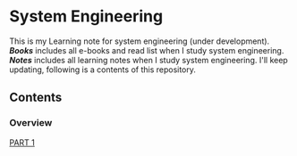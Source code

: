 # System Engineering
This is my Learning note for system engineering (under development).
***Books*** includes all e-books and read list when I study system engineering. ***Notes*** includes all learning notes when I study system engineering.<bar>
<bar>
I'll keep updating, following is a contents of this repository.

## Contents
### Overview
[PART 1](https://github.com/DIJUNLIAO)

